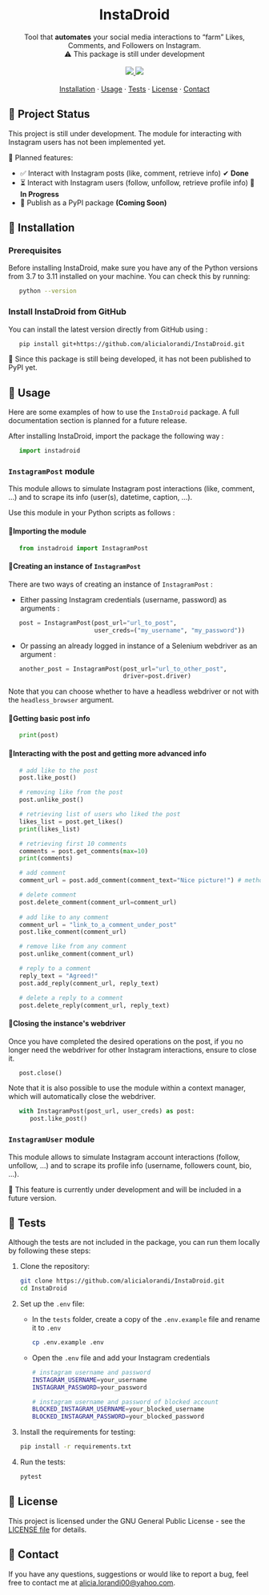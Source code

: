 <p align="center">
    <h1 align="center">InstaDroid</h1>
    <p align="center">Tool that <b>automates</b> your social media interactions to “farm” Likes, Comments, and Followers on Instagram.
<br />
⚠️ This package is still under development
    <br />
    <br />
    <a href="https://www.python.org/">
    	<img src="https://img.shields.io/badge/Python-3.7 | 3.8 | 3.9 | 3.10 | 3.11-red.svg" />
    </a>
    <a href="https://github.com/SeleniumHQ/selenium">
      <img src="https://img.shields.io/badge/built%20with-Selenium-green.svg" />
    </a>
    <br />
    <br />
    <a href="#installation">Installation</a>
    &middot;
    <a href="#usage">Usage</a>
    &middot;
    <a href="#tests">Tests</a>
    &middot;
    <a href="#license">License</a>
    &middot;
    <a href="#contact">Contact</a>

<h2 id="project-status">🚧 Project Status</h2>

This project is still under development. The module for interacting with Instagram users has not been implemented yet.

📌 Planned features:
- ✅ Interact with Instagram posts (like, comment, retrieve info) ✔ **Done**
- ⏳ Interact with Instagram users (follow, unfollow, retrieve profile info) 🔄 **In Progress**
- 🚀 Publish as a PyPI package **(Coming Soon)**

<h2 id="installation">🚀 Installation</h2>

### Prerequisites

Before installing InstaDroid, make sure you have any of the Python versions from 3.7 to 3.11 installed on your machine. You can check this by running:

```sh
   python --version
```

### Install InstaDroid from GitHub

You can install the latest version directly from GitHub using : 

```sh
   pip install git+https://github.com/alicialorandi/InstaDroid.git
```

🚧 Since this package is still being developed, it has not been published to PyPI yet.

<h2 id="usage">📖 Usage</h2>

Here are some examples of how to use the `InstaDroid` package. A full documentation section is planned for a future release.

After installing InstaDroid, import the package the following way :

```python
   import instadroid
```

### `InstagramPost` module

This module allows to simulate Instagram post interactions (like, comment, ...) and to scrape its info (user(s), datetime, caption, ...).

Use this module in your Python scripts as follows :

#### 🔹Importing the module

```python
   from instadroid import InstagramPost
```

#### 🔹Creating an instance of `InstagramPost`

There are two ways of creating an instance of `InstagramPost` : 
- Either passing Instagram credentials (username, password) as arguments :

```python
   post = InstagramPost(post_url="url_to_post",
                        user_creds=("my_username", "my_password"))
```
- Or passing an already logged in instance of a Selenium webdriver as an argument :

```python
   another_post = InstagramPost(post_url="url_to_other_post",
                                driver=post.driver)
```

Note that you can choose whether to have a headless webdriver or not with the `headless_browser` argument.

#### 🔹Getting basic post info

```python
   print(post)
```

#### 🔹Interacting with the post and getting more advanced info

```python
   # add like to the post
   post.like_post()

   # removing like from the post
   post.unlike_post()

   # retrieving list of users who liked the post
   likes_list = post.get_likes()
   print(likes_list)

   # retrieving first 10 comments
   comments = post.get_comments(max=10)
   print(comments)

   # add comment
   comment_url = post.add_comment(comment_text="Nice picture!") # method returns the URL of the posted comment

   # delete comment
   post.delete_comment(comment_url=comment_url)
   
   # add like to any comment
   comment_url = "link_to_a_comment_under_post"
   post.like_comment(comment_url)

   # remove like from any comment
   post.unlike_comment(comment_url)

   # reply to a comment
   reply_text = "Agreed!"
   post.add_reply(comment_url, reply_text)

   # delete a reply to a comment
   post.delete_reply(comment_url, reply_text)
```

#### 🔹Closing the instance's webdriver

Once you have completed the desired operations on the post, if you no longer need the webdriver for other Instagram interactions, ensure to close it. 

```python
   post.close()
```

Note that it is also possible to use the module within a context manager, which will automatically close the webdriver.

```python
   with InstagramPost(post_url, user_creds) as post:
      post.like_post()         
```

### `InstagramUser` module

This module allows to simulate Instagram account interactions (follow, unfollow, ...) and to scrape its profile info (username, followers count, bio, ...).

🚧 This feature is currently under development and will be included in a future version.

<h2 id="tests">🧪 Tests</h2>

Although the tests are not included in the package, you can run them locally by following these steps:

1. Clone the repository:
    ```bash
    git clone https://github.com/alicialorandi/InstaDroid.git
    cd InstaDroid
    ```
2. Set up the ```.env``` file:
    - In the ```tests``` folder, create a copy of the ```.env.example``` file and rename it to ```.env```
        ```bash
        cp .env.example .env
        ```
    - Open the ```.env``` file and add your Instagram credentials
        ```bash
        # instagram username and password
        INSTAGRAM_USERNAME=your_username
        INSTAGRAM_PASSWORD=your_password

        # instagram username and password of blocked account
        BLOCKED_INSTAGRAM_USERNAME=your_blocked_username
        BLOCKED_INSTAGRAM_PASSWORD=your_blocked_password
        ```

3. Install the requirements for testing:
    ```bash
    pip install -r requirements.txt
    ```
4. Run the tests:
    ```bash
    pytest
    ```

<h2 id="license">📜 License</h2>

This project is licensed under the GNU General Public License - see the [LICENSE file](LICENSE.txt) for details.
<h2 id="contact">📩 Contact</h2>

If you have any questions, suggestions or would like to report a bug, feel free to contact me at [alicia.lorandi00@yahoo.com](alicia.lorandi00@yahoo.com).